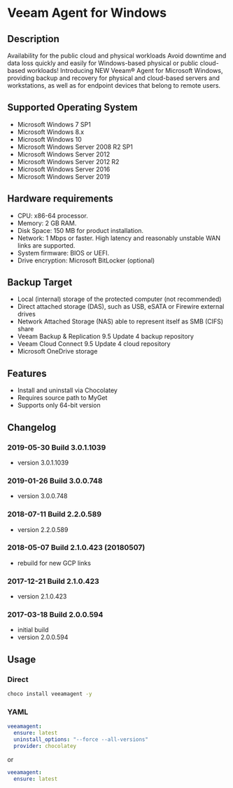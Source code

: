 # Veeam Agent for Windows

## Description

Availability for the public cloud and physical workloads
Avoid downtime and data loss quickly and easily for Windows-based physical or public cloud-based workloads!
Introducing NEW Veeam® Agent for Microsoft Windows, providing backup and recovery for physical and cloud-based servers and workstations, as well as for endpoint devices that belong to remote users.

## Supported Operating System

* Microsoft Windows 7 SP1
* Microsoft Windows 8.x
* Microsoft Windows 10
* Microsoft Windows Server 2008 R2 SP1
* Microsoft Windows Server 2012
* Microsoft Windows Server 2012 R2
* Microsoft Windows Server 2016
* Microsoft Windows Server 2019

## Hardware requirements

* CPU: x86-64 processor.
* Memory: 2 GB RAM.
* Disk Space: 150 MB for product installation.
* Network: 1 Mbps or faster. High latency and reasonably unstable WAN links are supported.
* System firmware: BIOS or UEFI.
* Drive encryption: Microsoft BitLocker (optional)

## Backup Target

* Local (internal) storage of the protected computer (not recommended)
* Direct attached storage (DAS), such as USB, eSATA or Firewire external drives
* Network Attached Storage (NAS) able to represent itself as SMB (CIFS) share
* Veeam Backup & Replication 9.5 Update 4 backup repository
* Veeam Cloud Connect 9.5 Update 4 cloud repository
* Microsoft OneDrive storage

## Features

* Install and uninstall via Chocolatey
* Requires source path to MyGet
* Supports only 64-bit version

## Changelog

### 2019-05-30 Build 3.0.1.1039

* version 3.0.1.1039

### 2019-01-26 Build 3.0.0.748

* version 3.0.0.748

### 2018-07-11 Build 2.2.0.589

* version 2.2.0.589

### 2018-05-07 Build 2.1.0.423 (20180507)

* rebuild for new GCP links

### 2017-12-21 Build 2.1.0.423

* version 2.1.0.423

### 2017-03-18 Build 2.0.0.594

* initial build
* version 2.0.0.594

## Usage

### Direct

```cmd
choco install veeamagent -y
```

### YAML

```yaml
veeamagent:
  ensure: latest
  uninstall_options: "--force --all-versions"
  provider: chocolatey
```

or

```yaml
veeamagent:
  ensure: latest
```
